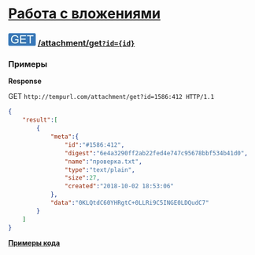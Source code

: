 [Работа с вложениями](../../index.md)
=====================================================

### ![GET](../../../../img/get.png) [/attachment/get`?id={id}`](../index.md)

### Примеры

**Response**

GET `http://tempurl.com/attachment/get?id=1586:412 HTTP/1.1`
```json
{
    "result":[
        {
            "meta":{
                "id":"#1586:412",
                "digest":"6e4a3290ff2ab22fed4e747c95678bbf534b41d0",
                "name":"проверка.txt",
                "type":"text/plain",
                "size":27,
                "created":"2018-10-02 18:53:06"
            },
            "data":"0KLQtdC60YHRgtC+0LLRi9C5INGE0LDQudC7"
        }
    ]
}
```

**[Примеры кода](getCode.mdt)**
